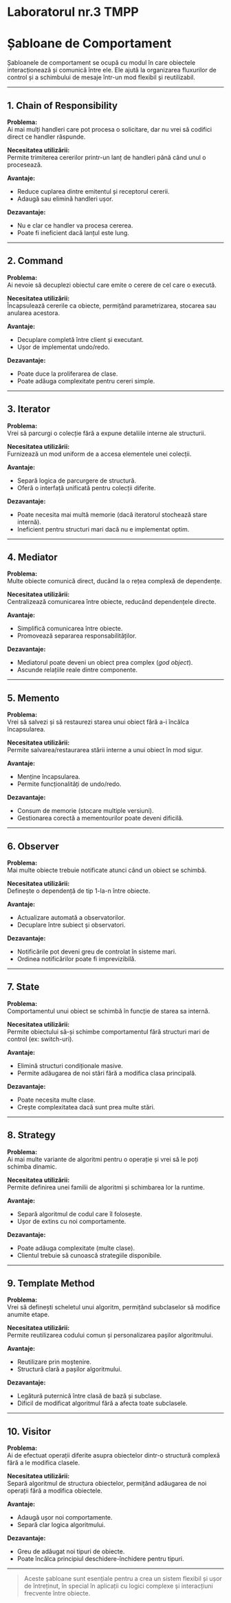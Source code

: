 # Laboratorul nr.3 TMPP 

# Șabloane de Comportament 

Șabloanele de comportament se ocupă cu modul în care obiectele interacționează și comunică între ele. Ele ajută la organizarea fluxurilor de control și a schimbului de mesaje într-un mod flexibil și reutilizabil.

---

## 1. Chain of Responsibility

**Problema:**  
Ai mai mulți handleri care pot procesa o solicitare, dar nu vrei să codifici direct ce handler răspunde.

**Necesitatea utilizării:**  
Permite trimiterea cererilor printr-un lanț de handleri până când unul o procesează.

**Avantaje:**
- Reduce cuplarea dintre emitentul și receptorul cererii.
- Adaugă sau elimină handleri ușor.

**Dezavantaje:**
- Nu e clar ce handler va procesa cererea.
- Poate fi ineficient dacă lanțul este lung.

---

## 2. Command

**Problema:**  
Ai nevoie să decuplezi obiectul care emite o cerere de cel care o execută.

**Necesitatea utilizării:**  
Încapsulează cererile ca obiecte, permițând parametrizarea, stocarea sau anularea acestora.

**Avantaje:**
- Decuplare completă între client și executant.
- Ușor de implementat undo/redo.

**Dezavantaje:**
- Poate duce la proliferarea de clase.
- Poate adăuga complexitate pentru cereri simple.

---

## 3. Iterator

**Problema:**  
Vrei să parcurgi o colecție fără a expune detaliile interne ale structurii.

**Necesitatea utilizării:**  
Furnizează un mod uniform de a accesa elementele unei colecții.

**Avantaje:**
- Separă logica de parcurgere de structură.
- Oferă o interfață unificată pentru colecții diferite.

**Dezavantaje:**
- Poate necesita mai multă memorie (dacă iteratorul stochează stare internă).
- Ineficient pentru structuri mari dacă nu e implementat optim.

---

## 4. Mediator

**Problema:**  
Multe obiecte comunică direct, ducând la o rețea complexă de dependențe.

**Necesitatea utilizării:**  
Centralizează comunicarea între obiecte, reducând dependențele directe.

**Avantaje:**
- Simplifică comunicarea între obiecte.
- Promovează separarea responsabilităților.

**Dezavantaje:**
- Mediatorul poate deveni un obiect prea complex (*god object*).
- Ascunde relațiile reale dintre componente.

---

## 5. Memento

**Problema:**  
Vrei să salvezi și să restaurezi starea unui obiect fără a-i încălca încapsularea.

**Necesitatea utilizării:**  
Permite salvarea/restaurarea stării interne a unui obiect în mod sigur.

**Avantaje:**
- Menține încapsularea.
- Permite funcționalități de undo/redo.

**Dezavantaje:**
- Consum de memorie (stocare multiple versiuni).
- Gestionarea corectă a mementourilor poate deveni dificilă.

---

## 6. Observer

**Problema:**  
Mai multe obiecte trebuie notificate atunci când un obiect se schimbă.

**Necesitatea utilizării:**  
Definește o dependență de tip 1-la-n între obiecte.

**Avantaje:**
- Actualizare automată a observatorilor.
- Decuplare între subiect și observatori.

**Dezavantaje:**
- Notificările pot deveni greu de controlat în sisteme mari.
- Ordinea notificărilor poate fi imprevizibilă.

---

## 7. State

**Problema:**  
Comportamentul unui obiect se schimbă în funcție de starea sa internă.

**Necesitatea utilizării:**  
Permite obiectului să-și schimbe comportamentul fără structuri mari de control (ex: switch-uri).

**Avantaje:**
- Elimină structuri condiționale masive.
- Permite adăugarea de noi stări fără a modifica clasa principală.

**Dezavantaje:**
- Poate necesita multe clase.
- Crește complexitatea dacă sunt prea multe stări.

---

## 8. Strategy

**Problema:**  
Ai mai multe variante de algoritmi pentru o operație și vrei să le poți schimba dinamic.

**Necesitatea utilizării:**  
Permite definirea unei familii de algoritmi și schimbarea lor la runtime.

**Avantaje:**
- Separă algoritmul de codul care îl folosește.
- Ușor de extins cu noi comportamente.

**Dezavantaje:**
- Poate adăuga complexitate (multe clase).
- Clientul trebuie să cunoască strategiile disponibile.

---

## 9. Template Method

**Problema:**  
Vrei să definești scheletul unui algoritm, permițând subclaselor să modifice anumite etape.

**Necesitatea utilizării:**  
Permite reutilizarea codului comun și personalizarea pașilor algoritmului.

**Avantaje:**
- Reutilizare prin moștenire.
- Structură clară a pașilor algoritmului.

**Dezavantaje:**
- Legătură puternică între clasă de bază și subclase.
- Dificil de modificat algoritmul fără a afecta toate subclasele.

---

## 10. Visitor

**Problema:**  
Ai de efectuat operații diferite asupra obiectelor dintr-o structură complexă fără a le modifica clasele.

**Necesitatea utilizării:**  
Separă algoritmul de structura obiectelor, permițând adăugarea de noi operații fără a modifica obiectele.

**Avantaje:**
- Adaugă ușor noi comportamente.
- Separă clar logica algoritmului.

**Dezavantaje:**
- Greu de adăugat noi tipuri de obiecte.
- Poate încălca principiul deschidere-închidere pentru tipuri.

---

> Aceste șabloane sunt esențiale pentru a crea un sistem flexibil și ușor de întreținut, în special în aplicații cu logici complexe și interacțiuni frecvente între obiecte.
